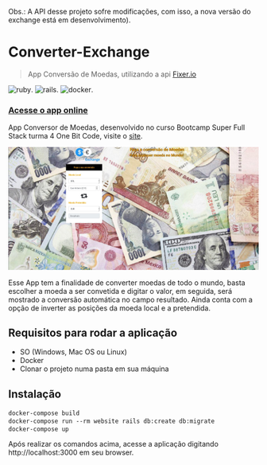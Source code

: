 Obs.: A API desse projeto sofre modificações, com isso, a nova versão do exchange está em desenvolvimento).
# Converter-Exchange
>App Conversão de Moedas, utilizando a api [Fixer.io](http://fixer.io/)

![ruby](https://img.shields.io/badge/Ruby-2.3-red.svg).
![rails](https://img.shields.io/badge/Rails-5.0.1-red.svg).
![docker](https://img.shields.io/docker/automated/jrottenberg/ffmpeg.svg).

### [Acesse o app online](http://converterexchange.herokuapp.com/)

App Conversor de Moedas, desenvolvido no curso Bootcamp Super Full Stack turma 4 One Bit Code, visite o [site](https://onebitcode.com).

![Converter-Exchange](https://github.com/romulofortaleza/onebitcode_exchange/blob/master/public/coverter-exchange.jpeg)

Esse App tem a finalidade de converter moedas de todo o mundo, basta escolher a moeda a ser convetida e digitar o valor, em seguida, será mostrado a conversão automática no campo resultado. Ainda conta com a opção de inverter as posições da moeda local e a pretendida.

## Requisitos para rodar a aplicação
- SO (Windows, Mac OS ou Linux)
- Docker
- Clonar o projeto numa pasta em sua máquina

## Instalação
```
docker-compose build
docker-compose run --rm website rails db:create db:migrate
docker-compose up
```
Após realizar os comandos acima, acesse a aplicação digitando http://localhost:3000 em seu browser.
